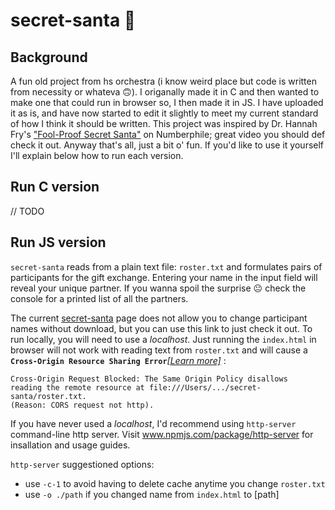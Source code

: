 # secret-santa :santa:

## Background

A fun old project from hs orchestra (i know weird place but code is written from necessity or whateva 🙃). I origanally made it in C and then wanted to make one that could run in browser so, I then made it in JS. I have uploaded it as is, and have now started to edit it slightly to meet my current standard of how I think it should be written. This project was inspired by Dr. Hannah Fry's ["Fool-Proof Secret Santa"](https://www.youtube.com/watch?v=GhnCj7Fvqt0) on Numberphile; great video you should def check it out. Anyway that's all, just a bit o' fun. If you'd like to use it yourself I'll explain below how to run each version.

## Run C version

// TODO

## Run JS version

`secret-santa` reads from a plain text file: `roster.txt` and formulates pairs of participants for the gift exchange. 
Entering your name in the input field will reveal your unique partner. If you wanna spoil the surprise 😐 
check the console for a printed list of all the partners.

The current [secret-santa](https://ahgomes.github.io/secret-santa/js/index.html) page does not allow you to change participant names without download, but you can use this link to just check it out. To run locally, you will need to use a *localhost*. Just running the `index.html` in browser will not work with reading text from `roster.txt` and will cause a **`Cross-Origin Resource Sharing Error`**[*\[Learn more\]*](https://developer.mozilla.org/en-US/docs/Web/HTTP/CORS/Errors) : 

    Cross-Origin Request Blocked: The Same Origin Policy disallows
    reading the remote resource at file:///Users/.../secret-santa/roster.txt. 
    (Reason: CORS request not http).

If you have never used a *localhost*, I'd recommend using `http-server` command-line http server. Visit www.npmjs.com/package/http-server for insallation and usage guides. 

`http-server` suggestioned options: 
  - use `-c-1` to avoid having to delete cache anytime you change `roster.txt`
  - use `-o ./path` if you changed name from `index.html` to \[path\]
